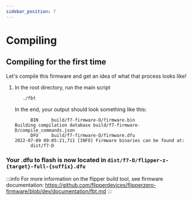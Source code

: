 ```yaml
---
sidebar_position: 7
---
```


# Compiling

## Compiling for the first time

Let's compile this firmware and get an idea of what that process looks like!

1. In the root directory, run the main script
   ```bash
      ./fbt
   ```

   In the end, your output should look something like this:
   
   ```
         BIN     build/f7-firmware-D/firmware.bin
   Building compilation database build/f7-firmware-D/compile_commands.json
         DFU     build/f7-firmware-D/firmware.dfu
   2022-07-09 09:05:21,711 [INFO] Firmware binaries can be found at:
         dist/f7-D
   ```


<!-- ## Brew

If you're on macOS, you might be already familiar with [Brew](https://brew.sh/). The maintainers at Flipper provide a brewfile in the repository, so we can take advantage of that and get the necessary utilities from the brewfile.

Let's first install the necessary utilities:
```sh
brew bundle --verbose
``` -->

   
### Your .dfu to flash is now located in `dist/f7-D/flipper-z-{target}-full-{suffix}.dfu`

:::info
For more information on the flipper build tool, see firmware documentation:
https://github.com/flipperdevices/flipperzero-firmware/blob/dev/documentation/fbt.md
:::
